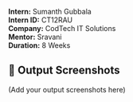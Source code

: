 **Intern:** Sumanth Gubbala  
**Intern ID:** CT12RAU  
**Company:** CodTech IT Solutions  
**Mentor:** Sravani  
**Duration:** 8 Weeks  

## **📌 Output Screenshots**  
(Add your output screenshots here)